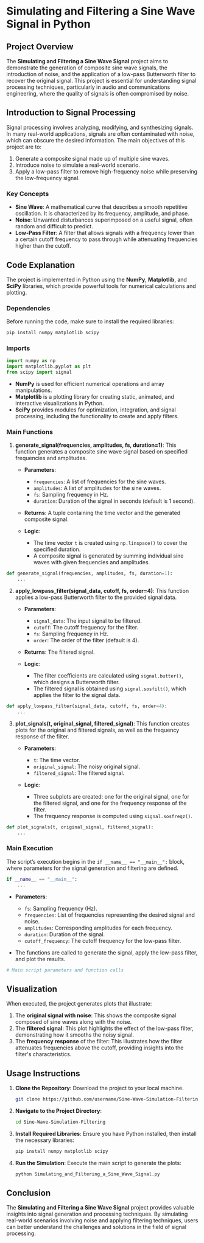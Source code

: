 # Simulating and Filtering a Sine Wave Signal in Python

## Project Overview

The **Simulating and Filtering a Sine Wave Signal** project aims to demonstrate the generation of composite sine wave signals, the introduction of noise, and the application of a low-pass Butterworth filter to recover the original signal. This project is essential for understanding signal processing techniques, particularly in audio and communications engineering, where the quality of signals is often compromised by noise.

## Introduction to Signal Processing

Signal processing involves analyzing, modifying, and synthesizing signals. In many real-world applications, signals are often contaminated with noise, which can obscure the desired information. The main objectives of this project are to:

1. Generate a composite signal made up of multiple sine waves.
2. Introduce noise to simulate a real-world scenario.
3. Apply a low-pass filter to remove high-frequency noise while preserving the low-frequency signal.

### Key Concepts

- **Sine Wave**: A mathematical curve that describes a smooth repetitive oscillation. It is characterized by its frequency, amplitude, and phase.
- **Noise**: Unwanted disturbances superimposed on a useful signal, often random and difficult to predict.
- **Low-Pass Filter**: A filter that allows signals with a frequency lower than a certain cutoff frequency to pass through while attenuating frequencies higher than the cutoff.

## Code Explanation

The project is implemented in Python using the **NumPy**, **Matplotlib**, and **SciPy** libraries, which provide powerful tools for numerical calculations and plotting.

### Dependencies

Before running the code, make sure to install the required libraries:

```bash
pip install numpy matplotlib scipy
```

### Imports

```python
import numpy as np
import matplotlib.pyplot as plt
from scipy import signal
```

- **NumPy** is used for efficient numerical operations and array manipulations.
- **Matplotlib** is a plotting library for creating static, animated, and interactive visualizations in Python.
- **SciPy** provides modules for optimization, integration, and signal processing, including the functionality to create and apply filters.

### Main Functions

1. **generate_signal(frequencies, amplitudes, fs, duration=1)**: This function generates a composite sine wave signal based on specified frequencies and amplitudes.

   - **Parameters**:
     - `frequencies`: A list of frequencies for the sine waves.
     - `amplitudes`: A list of amplitudes for the sine waves.
     - `fs`: Sampling frequency in Hz.
     - `duration`: Duration of the signal in seconds (default is 1 second).

   - **Returns**: A tuple containing the time vector and the generated composite signal.

   - **Logic**:
     - The time vector `t` is created using `np.linspace()` to cover the specified duration.
     - A composite signal is generated by summing individual sine waves with given frequencies and amplitudes.

```python
def generate_signal(frequencies, amplitudes, fs, duration=1):
    ...
```

2. **apply_lowpass_filter(signal_data, cutoff, fs, order=4)**: This function applies a low-pass Butterworth filter to the provided signal data.

   - **Parameters**:
     - `signal_data`: The input signal to be filtered.
     - `cutoff`: The cutoff frequency for the filter.
     - `fs`: Sampling frequency in Hz.
     - `order`: The order of the filter (default is 4).

   - **Returns**: The filtered signal.

   - **Logic**:
     - The filter coefficients are calculated using `signal.butter()`, which designs a Butterworth filter.
     - The filtered signal is obtained using `signal.sosfilt()`, which applies the filter to the signal data.

```python
def apply_lowpass_filter(signal_data, cutoff, fs, order=4):
    ...
```

3. **plot_signals(t, original_signal, filtered_signal)**: This function creates plots for the original and filtered signals, as well as the frequency response of the filter.

   - **Parameters**:
     - `t`: The time vector.
     - `original_signal`: The noisy original signal.
     - `filtered_signal`: The filtered signal.

   - **Logic**:
     - Three subplots are created: one for the original signal, one for the filtered signal, and one for the frequency response of the filter.
     - The frequency response is computed using `signal.sosfreqz()`.

```python
def plot_signals(t, original_signal, filtered_signal):
    ...
```

### Main Execution

The script’s execution begins in the `if __name__ == "__main__":` block, where parameters for the signal generation and filtering are defined.

```python
if __name__ == "__main__":
    ...
```

- **Parameters**:
  - `fs`: Sampling frequency (Hz).
  - `frequencies`: List of frequencies representing the desired signal and noise.
  - `amplitudes`: Corresponding amplitudes for each frequency.
  - `duration`: Duration of the signal.
  - `cutoff_frequency`: The cutoff frequency for the low-pass filter.

- The functions are called to generate the signal, apply the low-pass filter, and plot the results.

```python
# Main script parameters and function calls
```

## Visualization

When executed, the project generates plots that illustrate:

1. The **original signal with noise**: This shows the composite signal composed of sine waves along with the noise.
2. The **filtered signal**: This plot highlights the effect of the low-pass filter, demonstrating how it smooths the noisy signal.
3. The **frequency response** of the filter: This illustrates how the filter attenuates frequencies above the cutoff, providing insights into the filter's characteristics.

## Usage Instructions

1. **Clone the Repository**: Download the project to your local machine.
   ```bash
   git clone https://github.com/username/Sine-Wave-Simulation-Filtering.git
   ```
2. **Navigate to the Project Directory**:
   ```bash
   cd Sine-Wave-Simulation-Filtering
   ```
3. **Install Required Libraries**:
   Ensure you have Python installed, then install the necessary libraries:
   ```bash
   pip install numpy matplotlib scipy
   ```
4. **Run the Simulation**:
   Execute the main script to generate the plots:
   ```bash
   python Simulating_and_Filtering_a_Sine_Wave_Signal.py
   ```

## Conclusion

The **Simulating and Filtering a Sine Wave Signal** project provides valuable insights into signal generation and processing techniques. By simulating real-world scenarios involving noise and applying filtering techniques, users can better understand the challenges and solutions in the field of signal processing.
